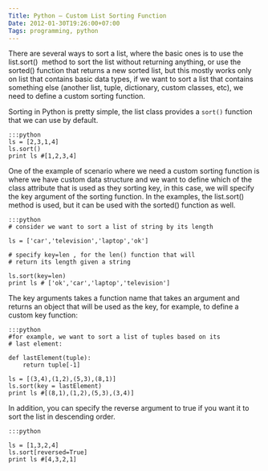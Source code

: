 ```yaml
---
Title: Python – Custom List Sorting Function
Date: 2012-01-30T19:26:00+07:00
Tags: programming, python
---
```



There are several ways to sort a list, where the basic ones is to use
the list.sort()  method to sort the list without returning anything, or
use the sorted() function that returns a new sorted list, but this
mostly works only on list that contains basic data types, if we want to
sort a list that contains something else (another list, tuple,
dictionary, custom classes, etc), we need to define a custom sorting
function.

Sorting in Python is pretty simple, the list class provides a `sort()`
function that we can use by default.

    :::python
    ls = [2,3,1,4]
    ls.sort()
    print ls #[1,2,3,4]

One of the example of scenario where we need a custom sorting function
is where we have custom data structure and we want to define which of
the class attribute that is used as they sorting key, in this case, we
will specify the key argument of the sorting function. In the examples,
the list.sort() method is used, but it can be used with the sorted()
function as well.

    :::python
    # consider we want to sort a list of string by its length

    ls = ['car','television','laptop','ok']

    # specify key=len , for the len() function that will
    # return its length given a string

    ls.sort(key=len)
    print ls # ['ok','car','laptop','television']

The key arguments takes a function name that takes an
argument and returns an object that will be used as the key, for
example, to define a custom key function:

    :::python
    #for example, we want to sort a list of tuples based on its
    # last element:

    def lastElement(tuple):
        return tuple[-1]

    ls = [(3,4),(1,2),(5,3),(8,1)]
    ls.sort(key = lastElement)
    print ls #[(8,1),(1,2),(5,3),(3,4)]

In addition, you can specify the reverse argument to true if you want it
to sort the list in descending order.

    :::python

    ls = [1,3,2,4]
    ls.sort[reversed=True]
    print ls #[4,3,2,1]
